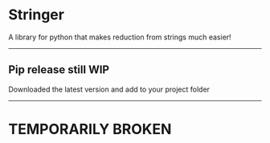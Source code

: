 # Stringer
A library for python that makes reduction from strings much easier!
___
## Pip release still WIP
Downloaded the latest version and add to your project folder
___
# TEMPORARILY BROKEN
